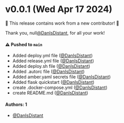 # v0.0.1 (Wed Apr 17 2024)

:tada: This release contains work from a new contributor! :tada:

Thank you, null[@DanIsDistant](https://github.com/DanIsDistant), for all your work!

#### ⚠️ Pushed to `main`

- Added deploy.yml file ([@DanIsDistant](https://github.com/DanIsDistant))
- Added release.yml file ([@DanIsDistant](https://github.com/DanIsDistant))
- Added deploy.sh file ([@DanIsDistant](https://github.com/DanIsDistant))
- Added .autorc file ([@DanIsDistant](https://github.com/DanIsDistant))
- Added amber.yaml secrets file ([@DanIsDistant](https://github.com/DanIsDistant))
- Added flask quickstart ([@DanIsDistant](https://github.com/DanIsDistant))
- create .docker-compose.yml ([@DanIsDistant](https://github.com/DanIsDistant))
- create README.md ([@DanIsDistant](https://github.com/DanIsDistant))

#### Authors: 1

- [@DanIsDistant](https://github.com/DanIsDistant)
